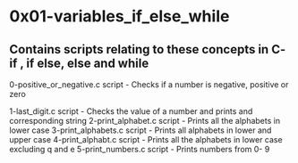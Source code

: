 # 0x01-variables_if_else_while

## Contains scripts relating to these concepts in C- if , if else, else and while

0-positive_or_negative.c script - Checks if a number is negative, positive or zero

1-last_digit.c script - Checks the value of a number and prints and corresponding string
2-print_alphabet.c script - Prints all the alphabets in lower case
3-print_alphabets.c script - Prints all alphabets in lower and upper case
4-print_alphabt.c script -  Prints all the alphabets in lower case excluding q and e
5-print_numbers.c script - Prints numbers from 0- 9
